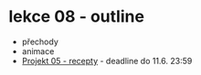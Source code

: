 # lekce 08 - outline

- přechody
- animace
- [Projekt 05 - recepty](https://github.com/HTML-CSS-1-podklady/Projekt-05-recepty) - deadline do 11.6. 23:59